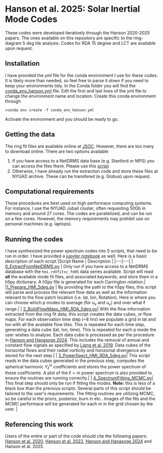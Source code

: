 # Hanson et al. 2025: Solar Inertial Mode Codes
 These codes were developed iteratively through the Hanson 2020-2025 papers. The ones available on this repository are specific to the ring-diagram 5 deg tile analysis. Codes for RDA 15 degree and LCT are available upon request.

 ## Installation
I have provided the yml file for the conda environment I use for these codes. It is likely more than needed, so feel free to parse it down if you need to keep your environments tidy. In the Conda folder you will find the [conda_env_hanson.yml](Conda/conda_env_hanson.yml) file. Edit the first and last lines of the yml file to change the environment name and location. Create this conda environment through

`>conda env create -f conda_env_hanson.yml`

Activate the environment and you should be ready to go.

## Getting the data
The ring fit files are available online at [JSOC](http://jsoc.stanford.edu/ajax/lookdata.html?ds=hmi.rdVfitsc_fd05). However, there are too many to download online. There are two options available

1) If you have access to a NetDRMS data base (e.g. Stanford or MPS) you can access the files there. Please use this [script](0_ExtractFromNetDRMS.py) 
2) Otherwise, I have already run the extraction code and store these files at NYUAD archive. These can be transfered (e.g. Globus) upon request.

## Computational requirements
These procedures are best used on high performace computing systems. For instance, I use the NYUAD Jubail cluster, often requesting 50Gb in memory and around 27 cores. The codes are parallelized, and can be run on a few cores. However, the memory requirements may prohibit use on personal machines (e.g. laptops).

## Running the codes
I have synthesized the power spectrum codes into 5 scripts, that need to be run in order. I have provided a [jupyter notebook](Script_Notebook.ipynb) as well. Here is a basic description of each script
|Script Name | Description |
|---|---|
| [0_ExtractFromNetDRMS.py](0_ExtractFromNetDRMS.py) | Only run if you have access to a NetDRMS database with the `hmi.rdVfitsc_fd05` data series available. Script will read **all** the available mode fit files, and associated keywords, and store them in a h5py dictionary. A h5py file is generated for each Carrington rotation.|
|[1_Prepare_HMI_5deg.py](1_Prepare_HMI_5deg.py) | By providing the path to the h5py files, this script will parse and process the relevant flow data as well as the information relevant to the flow patch location (i.e. lat, lon, Rotation). Here is where you can choose which p modes to average (for u<sub>x</sub> and u<sub>y</sub>) and over what $\ell$ range.|
| [2_BuildFlowMaps_HMI_RDA_5deg.py](2_BuildFlowMaps_HMI_RDA_5deg.py)| With the flow information extracted from the ring fit data, this script creates the data cubes, or flow maps. For each observation time step (~8 hrs) we populate a grid in lat and lon with all the available flow tiles. This is repeated for each time step, generating a data cube (lat, lon, time). This is repeated for each p mode the user wishes to analyse. Each data cube is processed as per the procedure in [Hanson and Hanasoge 2024](https://ui.adsabs.harvard.edu/abs/2024PhFl...36h6626H/abstract). This includes the removal of annual and constant flow signals as specified by [Liang et al. 2019](https://ui.adsabs.harvard.edu/abs/2019A%26A...626A...3L/abstract). Data cubes of the horizontal flows and their radial vorticity and horizontal divergence are stored for the next step.|
| [3_PowerSpect_HMI_RDA_5deg.py](3_PowerSpect_HMI_RDA_5deg.py)| This script reads in the data cubes generated in the previous step, computes the spherical harmonic $Y_\ell^m$ coefficients and stores the power spectrum of these coefficients. A plot of the $\ell=m$ power spectrum is also provided to ensure the routines are running correctly.|
| [4_SpectrumFitting_MCMC.py](4_SpectrumFitting_MCMC.py)| This final step should only be run if fitting the modes. **Note:** this is less of a black box than the previous scripts. Several parts of this script should be tailored to the user's requirements. The fitting routines are utilizing MCMC, so be careful in the priors, posterior, burn in etc.. Images of the fits and the MCMC performace will be generated for each $m$ in the grid chosen by the user. |

## Referencing this work
Users of the entire or part of the code should cite the following papers: [Hanson et al. 2020](https://ui.adsabs.harvard.edu/abs/2020A%26A...635A.109H/abstract), [Hanson et al. 2022](https://ui.adsabs.harvard.edu/abs/2022NatAs...6..708H/abstract), [Hanson and Hanasoge 2024](https://ui.adsabs.harvard.edu/abs/2024PhFl...36h6626H/abstract) and Hanson et al. 2025.
